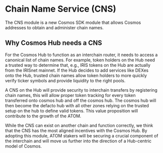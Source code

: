 # Chain Name Service (CNS)

The CNS module is a new Cosmos SDK module that allows Cosmos addresses to obtain and administer chain names.

## Why Cosmos Hub needs a CNS

For the Cosmos Hub to function as an interchain router, it needs to access a canonical list of chain names. For example, token holders on the Hub need a trusted way to determine that, e.g., IRIS tokens on the Hub are actually from the IRISnet mainnet. If the Hub decides to add services like DEXes onto the Hub, trusted chain names allow token holders to more quickly verify ticker symbols and provide liquidity to the right pools.

A CNS on the Hub will provide security to interchain transfers by registering chain names, this will allow proper token tracking for every token transferred onto cosmos hub and off the cosmos hub. The cosmos hub will then become the defacto hub with all other zones relying on the trusted setup on the hub to define valid tokens. This value proposition will contribute to the growth of the ATOM.

While the CNS can exist on another chain and function correctly, we think that the CNS has the most aligned incentives with the Cosmos Hub. By adopting this module, ATOM stakers will be securing a crucial component of the interchain and will move us further into the direction of a Hub-centric model of Cosmos.
